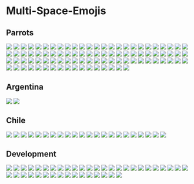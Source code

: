 Multi-Space-Emojis
==============

Parrots
-----
![](https://raw.githubusercontent.com/energon-a-secas/Multi-Space-Emojis/master/emojis/parrots/tiedyeparrot.gif)
![](https://raw.githubusercontent.com/energon-a-secas/Multi-Space-Emojis/master/emojis/parrots/sleepingparrot.gif)
![](https://raw.githubusercontent.com/energon-a-secas/Multi-Space-Emojis/master/emojis/parrots/parrotdad.gif)
![](https://raw.githubusercontent.com/energon-a-secas/Multi-Space-Emojis/master/emojis/parrots/parrotwave3.gif)
![](https://raw.githubusercontent.com/energon-a-secas/Multi-Space-Emojis/master/emojis/parrots/inverseparrot.gif)
![](https://raw.githubusercontent.com/energon-a-secas/Multi-Space-Emojis/master/emojis/parrots/parrotwave4.gif)
![](https://raw.githubusercontent.com/energon-a-secas/Multi-Space-Emojis/master/emojis/parrots/luckyparrot.gif)
![](https://raw.githubusercontent.com/energon-a-secas/Multi-Space-Emojis/master/emojis/parrots/reversecongaparrot.gif)
![](https://raw.githubusercontent.com/energon-a-secas/Multi-Space-Emojis/master/emojis/parrots/pingpongparrot.gif)
![](https://raw.githubusercontent.com/energon-a-secas/Multi-Space-Emojis/master/emojis/parrots/spyparrot.gif)
![](https://raw.githubusercontent.com/energon-a-secas/Multi-Space-Emojis/master/emojis/parrots/parrotwave5.gif)
![](https://raw.githubusercontent.com/energon-a-secas/Multi-Space-Emojis/master/emojis/parrots/portalblueparrot.gif)
![](https://raw.githubusercontent.com/energon-a-secas/Multi-Space-Emojis/master/emojis/parrots/parrotwave2.gif)
![](https://raw.githubusercontent.com/energon-a-secas/Multi-Space-Emojis/master/emojis/parrots/ice-cream-parrot.gif)
![](https://raw.githubusercontent.com/energon-a-secas/Multi-Space-Emojis/master/emojis/parrots/scienceparrot.gif)
![](https://raw.githubusercontent.com/energon-a-secas/Multi-Space-Emojis/master/emojis/parrots/shortparrot.gif)
![](https://raw.githubusercontent.com/energon-a-secas/Multi-Space-Emojis/master/emojis/parrots/ripparrot.gif)
![](https://raw.githubusercontent.com/energon-a-secas/Multi-Space-Emojis/master/emojis/parrots/laptopparrot.gif)
![](https://raw.githubusercontent.com/energon-a-secas/Multi-Space-Emojis/master/emojis/parrots/parrotnotfound.gif)
![](https://raw.githubusercontent.com/energon-a-secas/Multi-Space-Emojis/master/emojis/parrots/sovjetparrot.gif)
![](https://raw.githubusercontent.com/energon-a-secas/Multi-Space-Emojis/master/emojis/parrots/pirate-parrot.gif)
![](https://raw.githubusercontent.com/energon-a-secas/Multi-Space-Emojis/master/emojis/parrots/skiparrot.gif)
![](https://raw.githubusercontent.com/energon-a-secas/Multi-Space-Emojis/master/emojis/parrots/upvotepartyparrot.gif)
![](https://raw.githubusercontent.com/energon-a-secas/Multi-Space-Emojis/master/emojis/parrots/slomoparrot.gif)
![](https://raw.githubusercontent.com/energon-a-secas/Multi-Space-Emojis/master/emojis/parrots/portalparrot.gif)
![](https://raw.githubusercontent.com/energon-a-secas/Multi-Space-Emojis/master/emojis/parrots/reverseparrot.gif)
![](https://raw.githubusercontent.com/energon-a-secas/Multi-Space-Emojis/master/emojis/parrots/tacoparrot.gif)
![](https://raw.githubusercontent.com/energon-a-secas/Multi-Space-Emojis/master/emojis/parrots/oldparrot.gif)
![](https://raw.githubusercontent.com/energon-a-secas/Multi-Space-Emojis/master/emojis/parrots/sherlockparrot.gif)
![](https://raw.githubusercontent.com/energon-a-secas/Multi-Space-Emojis/master/emojis/parrots/prideparrot.gif)
![](https://raw.githubusercontent.com/energon-a-secas/Multi-Space-Emojis/master/emojis/parrots/gothparrot.gif)
![](https://raw.githubusercontent.com/energon-a-secas/Multi-Space-Emojis/master/emojis/parrots/jediparrot.gif)
![](https://raw.githubusercontent.com/energon-a-secas/Multi-Space-Emojis/master/emojis/parrots/margaritaparrot.gif)
![](https://raw.githubusercontent.com/energon-a-secas/Multi-Space-Emojis/master/emojis/parrots/nyan_parrot.gif)
![](https://raw.githubusercontent.com/energon-a-secas/Multi-Space-Emojis/master/emojis/parrots/portalorangeparrot.gif)
![](https://raw.githubusercontent.com/energon-a-secas/Multi-Space-Emojis/master/emojis/parrots/revolution-parrot.gif)
![](https://raw.githubusercontent.com/energon-a-secas/Multi-Space-Emojis/master/emojis/parrots/moonwalkingparrot.gif)
![](https://raw.githubusercontent.com/energon-a-secas/Multi-Space-Emojis/master/emojis/parrots/parrot_with_mustache.gif)
![](https://raw.githubusercontent.com/energon-a-secas/Multi-Space-Emojis/master/emojis/parrots/pizzaparrot.gif)
![](https://raw.githubusercontent.com/energon-a-secas/Multi-Space-Emojis/master/emojis/parrots/stableparrot.gif)
![](https://raw.githubusercontent.com/energon-a-secas/Multi-Space-Emojis/master/emojis/parrots/parrotbeer.gif)
![](https://raw.githubusercontent.com/energon-a-secas/Multi-Space-Emojis/master/emojis/parrots/shuffleparrot.gif)
![](https://raw.githubusercontent.com/energon-a-secas/Multi-Space-Emojis/master/emojis/parrots/parrotmustache.gif)
![](https://raw.githubusercontent.com/energon-a-secas/Multi-Space-Emojis/master/emojis/parrots/pirateparrot.gif)
![](https://raw.githubusercontent.com/energon-a-secas/Multi-Space-Emojis/master/emojis/parrots/gandalf_parrot.gif)
![](https://raw.githubusercontent.com/energon-a-secas/Multi-Space-Emojis/master/emojis/parrots/parrot-cop.gif)
![](https://raw.githubusercontent.com/energon-a-secas/Multi-Space-Emojis/master/emojis/parrots/matrixparrot.gif)
![](https://raw.githubusercontent.com/energon-a-secas/Multi-Space-Emojis/master/emojis/parrots/rotatingparrot.gif)
![](https://raw.githubusercontent.com/energon-a-secas/Multi-Space-Emojis/master/emojis/parrots/hamburgerparrot.gif)
![](https://raw.githubusercontent.com/energon-a-secas/Multi-Space-Emojis/master/emojis/parrots/githubparrot.gif)
![](https://raw.githubusercontent.com/energon-a-secas/Multi-Space-Emojis/master/emojis/parrots/hardhatparrot.gif)
![](https://raw.githubusercontent.com/energon-a-secas/Multi-Space-Emojis/master/emojis/parrots/rightparrot.gif)
![](https://raw.githubusercontent.com/energon-a-secas/Multi-Space-Emojis/master/emojis/parrots/parrotsleep.gif)
![](https://raw.githubusercontent.com/energon-a-secas/Multi-Space-Emojis/master/emojis/parrots/flowerparrot.gif)
![](https://raw.githubusercontent.com/energon-a-secas/Multi-Space-Emojis/master/emojis/parrots/parrotwave7.gif)
![](https://raw.githubusercontent.com/energon-a-secas/Multi-Space-Emojis/master/emojis/parrots/pauliparrot.gif)
![](https://raw.githubusercontent.com/energon-a-secas/Multi-Space-Emojis/master/emojis/parrots/halalparrot.gif)
![](https://raw.githubusercontent.com/energon-a-secas/Multi-Space-Emojis/master/emojis/parrots/papalparrot.gif)
![](https://raw.githubusercontent.com/energon-a-secas/Multi-Space-Emojis/master/emojis/parrots/popcornparrot.gif)
![](https://raw.githubusercontent.com/energon-a-secas/Multi-Space-Emojis/master/emojis/parrots/witnessparrot.gif)
![](https://raw.githubusercontent.com/energon-a-secas/Multi-Space-Emojis/master/emojis/parrots/parrotwave1.gif)
![](https://raw.githubusercontent.com/energon-a-secas/Multi-Space-Emojis/master/emojis/parrots/parrotwave6.gif)
![](https://raw.githubusercontent.com/energon-a-secas/Multi-Space-Emojis/master/emojis/parrots/partyparrot.gif)
![](https://raw.githubusercontent.com/energon-a-secas/Multi-Space-Emojis/master/emojis/parrots/middle_parrot.gif)
![](https://raw.githubusercontent.com/energon-a-secas/Multi-Space-Emojis/master/emojis/parrots/meowparrot.gif)
![](https://raw.githubusercontent.com/energon-a-secas/Multi-Space-Emojis/master/emojis/parrots/norwegianblueparrot.gif)
![](https://raw.githubusercontent.com/energon-a-secas/Multi-Space-Emojis/master/emojis/parrots/parrot.gif)
![](https://raw.githubusercontent.com/energon-a-secas/Multi-Space-Emojis/master/emojis/parrots/sassyparrot.gif)
![](https://raw.githubusercontent.com/energon-a-secas/Multi-Space-Emojis/master/emojis/parrots/thumbs-up-parrot.gif)
![](https://raw.githubusercontent.com/energon-a-secas/Multi-Space-Emojis/master/emojis/parrots/stalkerparrot.gif)
![](https://raw.githubusercontent.com/energon-a-secas/Multi-Space-Emojis/master/emojis/parrots/icecreamparrot.gif)
![](https://raw.githubusercontent.com/energon-a-secas/Multi-Space-Emojis/master/emojis/parrots/harrypotterparrot.gif)
![](https://raw.githubusercontent.com/energon-a-secas/Multi-Space-Emojis/master/emojis/parrots/slowparrot.gif)
![](https://raw.githubusercontent.com/energon-a-secas/Multi-Space-Emojis/master/emojis/parrots/originalparrot.gif)
![](https://raw.githubusercontent.com/energon-a-secas/Multi-Space-Emojis/master/emojis/parrots/shipitparrot.gif)
![](https://raw.githubusercontent.com/energon-a-secas/Multi-Space-Emojis/master/emojis/parrots/sadparrot.gif)
![](https://raw.githubusercontent.com/energon-a-secas/Multi-Space-Emojis/master/emojis/parrots/nicolas_cage_parrot.gif)
![](https://raw.githubusercontent.com/energon-a-secas/Multi-Space-Emojis/master/emojis/parrots/parrot_sleep.gif)
![](https://raw.githubusercontent.com/energon-a-secas/Multi-Space-Emojis/master/emojis/parrots/tennisparrot.gif)
![](https://raw.githubusercontent.com/energon-a-secas/Multi-Space-Emojis/master/emojis/parrots/twinsparrot.gif)
![](https://raw.githubusercontent.com/energon-a-secas/Multi-Space-Emojis/master/emojis/parrots/shufflepartyparrot.gif)
![](https://raw.githubusercontent.com/energon-a-secas/Multi-Space-Emojis/master/emojis/parrots/ultrafastparrot.gif)
![](https://raw.githubusercontent.com/energon-a-secas/Multi-Space-Emojis/master/emojis/parrots/slothparrot.gif)
![](https://raw.githubusercontent.com/energon-a-secas/Multi-Space-Emojis/master/emojis/parrots/fixparrot.gif)
![](https://raw.githubusercontent.com/energon-a-secas/Multi-Space-Emojis/master/emojis/parrots/opensourceparrot.gif)
![](https://raw.githubusercontent.com/energon-a-secas/Multi-Space-Emojis/master/emojis/parrots/stub_parrot.gif)
![](https://raw.githubusercontent.com/energon-a-secas/Multi-Space-Emojis/master/emojis/parrots/tripletsparrot.gif)
![](https://raw.githubusercontent.com/energon-a-secas/Multi-Space-Emojis/master/emojis/parrots/mardigrasparrot.gif)
![](https://raw.githubusercontent.com/energon-a-secas/Multi-Space-Emojis/master/emojis/parrots/gentlemanparrot.gif)
![](https://raw.githubusercontent.com/energon-a-secas/Multi-Space-Emojis/master/emojis/parrots/taiparrot.gif)
![](https://raw.githubusercontent.com/energon-a-secas/Multi-Space-Emojis/master/emojis/parrots/ryangoslingparrot.gif)
![](https://raw.githubusercontent.com/energon-a-secas/Multi-Space-Emojis/master/emojis/parrots/whitewalkerparrot.gif)

Argentina
-----
![](https://raw.githubusercontent.com/energon-a-secas/Multi-Space-Emojis/master/emojis/argentina/josha.png)
![](https://raw.githubusercontent.com/energon-a-secas/Multi-Space-Emojis/master/emojis/argentina/pipeno.png)


Chile
-----
![](https://raw.githubusercontent.com/energon-a-secas/Multi-Space-Emojis/master/emojis/chile/palta.png)
![](https://raw.githubusercontent.com/energon-a-secas/Multi-Space-Emojis/master/emojis/chile/jadue.png)
![](https://raw.githubusercontent.com/energon-a-secas/Multi-Space-Emojis/master/emojis/chile/zico.png)
![](https://raw.githubusercontent.com/energon-a-secas/Multi-Space-Emojis/master/emojis/chile/tepillamos.png)
![](https://raw.githubusercontent.com/energon-a-secas/Multi-Space-Emojis/master/emojis/chile/miraesawea.png)
![](https://raw.githubusercontent.com/energon-a-secas/Multi-Space-Emojis/master/emojis/chile/pare.png)
![](https://raw.githubusercontent.com/energon-a-secas/Multi-Space-Emojis/master/emojis/chile/tostada.png)
![](https://raw.githubusercontent.com/energon-a-secas/Multi-Space-Emojis/master/emojis/chile/mentholatum.png)
![](https://raw.githubusercontent.com/energon-a-secas/Multi-Space-Emojis/master/emojis/chile/carabinero.png)
![](https://raw.githubusercontent.com/energon-a-secas/Multi-Space-Emojis/master/emojis/chile/pedro_engel.png)
![](https://raw.githubusercontent.com/energon-a-secas/Multi-Space-Emojis/master/emojis/chile/flaitechileno.png)
![](https://raw.githubusercontent.com/energon-a-secas/Multi-Space-Emojis/master/emojis/chile/jabra.png)
![](https://raw.githubusercontent.com/energon-a-secas/Multi-Space-Emojis/master/emojis/chile/sospechosalacuestion.png)
![](https://raw.githubusercontent.com/energon-a-secas/Multi-Space-Emojis/master/emojis/chile/quepaso.gif)
![](https://raw.githubusercontent.com/energon-a-secas/Multi-Space-Emojis/master/emojis/chile/udechile.png)
![](https://raw.githubusercontent.com/energon-a-secas/Multi-Space-Emojis/master/emojis/chile/comolosupo.png)
![](https://raw.githubusercontent.com/energon-a-secas/Multi-Space-Emojis/master/emojis/chile/thinking_vidal.jpg)
![](https://raw.githubusercontent.com/energon-a-secas/Multi-Space-Emojis/master/emojis/chile/gigiculo.png)
![](https://raw.githubusercontent.com/energon-a-secas/Multi-Space-Emojis/master/emojis/chile/mesatacataca.png)
![](https://raw.githubusercontent.com/energon-a-secas/Multi-Space-Emojis/master/emojis/chile/plop.png)
![](https://raw.githubusercontent.com/energon-a-secas/Multi-Space-Emojis/master/emojis/chile/nyanchile.gif)
![](https://raw.githubusercontent.com/energon-a-secas/Multi-Space-Emojis/master/emojis/chile/colocolo.png)

Development
-----
![](https://raw.githubusercontent.com/energon-a-secas/Multi-Space-Emojis/master/emojis/development/terraform.png)
![](https://raw.githubusercontent.com/energon-a-secas/Multi-Space-Emojis/master/emojis/development/nodejs.png)
![](https://raw.githubusercontent.com/energon-a-secas/Multi-Space-Emojis/master/emojis/development/jenkins_party.gif)
![](https://raw.githubusercontent.com/energon-a-secas/Multi-Space-Emojis/master/emojis/development/owasp.png)
![](https://raw.githubusercontent.com/energon-a-secas/Multi-Space-Emojis/master/emojis/development/humo.gif)
![](https://raw.githubusercontent.com/energon-a-secas/Multi-Space-Emojis/master/emojis/development/go.png)
![](https://raw.githubusercontent.com/energon-a-secas/Multi-Space-Emojis/master/emojis/development/kc.jpg)
![](https://raw.githubusercontent.com/energon-a-secas/Multi-Space-Emojis/master/emojis/development/merged-d.png)
![](https://raw.githubusercontent.com/energon-a-secas/Multi-Space-Emojis/master/emojis/development/merged-m.png)
![](https://raw.githubusercontent.com/energon-a-secas/Multi-Space-Emojis/master/emojis/development/python.png)
![](https://raw.githubusercontent.com/energon-a-secas/Multi-Space-Emojis/master/emojis/development/merge.png)
![](https://raw.githubusercontent.com/energon-a-secas/Multi-Space-Emojis/master/emojis/development/php-ceo.png)
![](https://raw.githubusercontent.com/energon-a-secas/Multi-Space-Emojis/master/emojis/development/merged-e.png)
![](https://raw.githubusercontent.com/energon-a-secas/Multi-Space-Emojis/master/emojis/development/jenkins_ci.png)
![](https://raw.githubusercontent.com/energon-a-secas/Multi-Space-Emojis/master/emojis/development/k8s.png)
![](https://raw.githubusercontent.com/energon-a-secas/Multi-Space-Emojis/master/emojis/development/jenkins_triggered.gif)
![](https://raw.githubusercontent.com/energon-a-secas/Multi-Space-Emojis/master/emojis/development/scrum_mom.png)
![](https://raw.githubusercontent.com/energon-a-secas/Multi-Space-Emojis/master/emojis/development/grafana.png)
![](https://raw.githubusercontent.com/energon-a-secas/Multi-Space-Emojis/master/emojis/development/rabbitmq.png)
![](https://raw.githubusercontent.com/energon-a-secas/Multi-Space-Emojis/master/emojis/development/stackoverflow.png)
![](https://raw.githubusercontent.com/energon-a-secas/Multi-Space-Emojis/master/emojis/development/webstorm.png)
![](https://raw.githubusercontent.com/energon-a-secas/Multi-Space-Emojis/master/emojis/development/jira.png)
![](https://raw.githubusercontent.com/energon-a-secas/Multi-Space-Emojis/master/emojis/development/github.png)
![](https://raw.githubusercontent.com/energon-a-secas/Multi-Space-Emojis/master/emojis/development/splunk.png)
![](https://raw.githubusercontent.com/energon-a-secas/Multi-Space-Emojis/master/emojis/development/merged-g.png)
![](https://raw.githubusercontent.com/energon-a-secas/Multi-Space-Emojis/master/emojis/development/swift.png)
![](https://raw.githubusercontent.com/energon-a-secas/Multi-Space-Emojis/master/emojis/development/merged-r.png)
![](https://raw.githubusercontent.com/energon-a-secas/Multi-Space-Emojis/master/emojis/development/jenkins_explode.gif)
![](https://raw.githubusercontent.com/energon-a-secas/Multi-Space-Emojis/master/emojis/development/merged-e2.png)
![](https://raw.githubusercontent.com/energon-a-secas/Multi-Space-Emojis/master/emojis/development/pubsub.png)
![](https://raw.githubusercontent.com/energon-a-secas/Multi-Space-Emojis/master/emojis/development/prometheus.png)
![](https://raw.githubusercontent.com/energon-a-secas/Multi-Space-Emojis/master/emojis/development/goland.png)
![](https://raw.githubusercontent.com/energon-a-secas/Multi-Space-Emojis/master/emojis/development/javascript.png)
![](https://raw.githubusercontent.com/energon-a-secas/Multi-Space-Emojis/master/emojis/development/pulumi.png)
![](https://raw.githubusercontent.com/energon-a-secas/Multi-Space-Emojis/master/emojis/development/gopher_dancing.gif)
![](https://raw.githubusercontent.com/energon-a-secas/Multi-Space-Emojis/master/emojis/development/jenkins_devil.png)
![](https://raw.githubusercontent.com/energon-a-secas/Multi-Space-Emojis/master/emojis/development/sketch.png)
![](https://raw.githubusercontent.com/energon-a-secas/Multi-Space-Emojis/master/emojis/development/ruby.png)
![](https://raw.githubusercontent.com/energon-a-secas/Multi-Space-Emojis/master/emojis/development/victorops.jpg)
![](https://raw.githubusercontent.com/energon-a-secas/Multi-Space-Emojis/master/emojis/development/google_cloud.png)
![](https://raw.githubusercontent.com/energon-a-secas/Multi-Space-Emojis/master/emojis/development/firebase.png)
